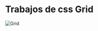 # Trabajos de css Grid

![Grid](https://codingbootcampblog.com/wp-content/uploads/2022/06/css-grids3.jpg)
